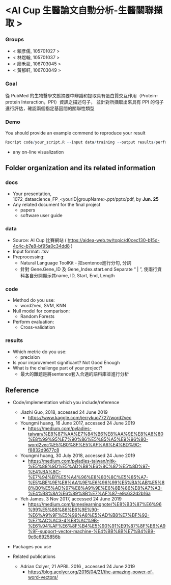 # <AI Cup 生醫論文自動分析-生醫關聯擷取 >

### Groups
* < 賴彥儒, 105701027 >
* < 林煜翰, 105701037 >
* < 廖禾豪, 106703045 >
* < 黃郁軒, 106703049 >

### Goal
從 PubMed 的生物醫學文獻摘要中辨識和提取具有蛋白質交互作用（Protein-protein Interaction，PPI）資訊之描述句子，
並針對所擷取出來具有 PPI 的句子進行評估，確認兩個指定基因間的關聯性類型

### Demo 
You should provide an example commend to reproduce your result
```R
Rscript code/your_script.R --input data/training --output results/performance.tsv
```
* any on-line visualization

## Folder organization and its related information

### docs
* Your presentation, 1072_datascience_FP_<yourID|groupName>.ppt/pptx/pdf, by **Jun. 25**
* Any related document for the final project
  * papers
  * software user guide

### data

* Source: AI Cup 比賽網站 ( https://aidea-web.tw/topic/d0cec130-b15d-4c4c-b7e8-bf95a0c34dd8 )
* Input format: .tsv
* Preprocessing:
  * Natural Language ToolKit - 把sentence進行分句, 分詞
  * 針對 Gene.Gene_ID 及 Gene_Index.start.end Separate “ | ”, 使兩行資料各自分開顯示其name, ID, Start, End, Length 


### code

* Method do you use:
    * word2vec, SVM, KNN
* Null model for comparison:
    * Random Forests
* Perform evaluation:
    * Cross-validation

### results

* Which metric do you use:
    * precision
* Is your improvement significant? Not Good Enough
* What is the challenge part of your project? 
   * 最大的難題是將sentence套入合適的語料庫並進行分析

## Reference
* Code/implementation which you include/reference 
   * Jiazhi Guo, 2018, accessed 24 June 2019
      * https://www.kaggle.com/jerrykuo7727/word2vec 
   * Youngmi huang, 16 June 2017, accessed 24 June 2019
      * https://medium.com/pyladies-taiwan/%E8%87%AA%E7%84%B6%E8%AA%9E%E8%A8%80%E8%99%95%E7%90%86%E5%85%A5%E9%96%80-word2vec%E5%B0%8F%E5%AF%A6%E4%BD%9C-f8832d9677c8
   * Youngmi huang, 30 July 2018, accessed 24 June 2019
      * https://medium.com/pyladies-taiwan/nltk-%E5%88%9D%E5%AD%B8%E6%8C%87%E5%8D%97-%E4%BA%8C-%E7%94%B1%E5%A4%96%E8%80%8C%E5%85%A7-%E5%BE%9E%E8%AA%9E%E6%96%99%E5%BA%AB%E5%88%B0%E5%AD%97%E8%A9%9E%E6%8B%86%E8%A7%A3-%E4%B8%8A%E6%89%8B%E7%AF%87-e9c632d2b16a
   * Yeh James, 3 Nov 2017, accessed 24 June 2019
      * https://medium.com/jameslearningnote/%E8%B3%87%E6%96%99%E5%88%86%E6%9E%90-%E6%A9%9F%E5%99%A8%E5%AD%B8%E7%BF%92-%E7%AC%AC3-4%E8%AC%9B-%E6%94%AF%E6%8F%B4%E5%90%91%E9%87%8F%E6%A9%9F-support-vector-machine-%E4%BB%8B%E7%B4%B9-9c6c6925856b

* Packages you use
    
* Related publications
   * Adrian Colyer, 21 APRIL 2016 , accessed 24 June 2019
      * https://blog.acolyer.org/2016/04/21/the-amazing-power-of-word-vectors/

